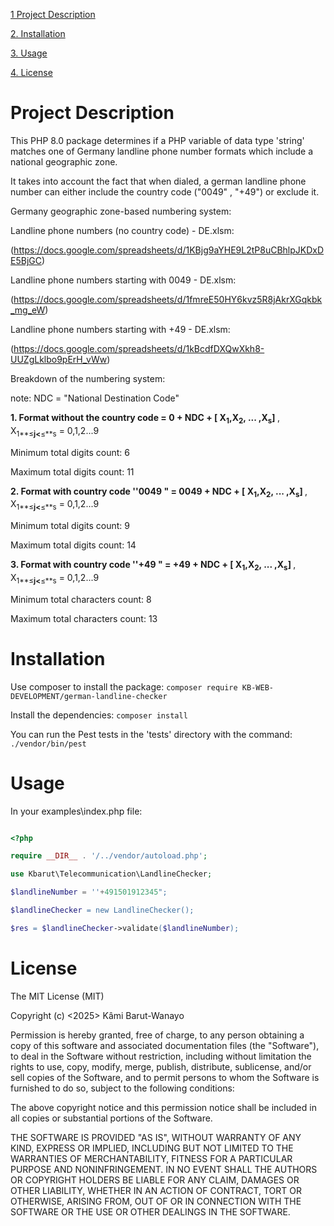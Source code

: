  [1 Project Description](#project-description)
 
 [2. Installation](#installation)
 
 [3. Usage](#usage)
 
 [4. License](#license)

# Project Description

This PHP 8.0 package determines if a PHP variable of data type 'string' matches one of Germany landline phone number formats which include a national geographic zone.

It takes into account the fact that when dialed, a german landline phone number can either include  the country code ("0049" ,  "+49") or exclude it.

Germany geographic zone-based numbering system:

Landline phone numbers (no country code) - DE.xlsm:

(https://docs.google.com/spreadsheets/d/1KBjg9aYHE9L2tP8uCBhlpJKDxDE5BjGC)

Landline phone numbers starting with 0049 - DE.xlsm: 

(https://docs.google.com/spreadsheets/d/1fmreE50HY6kvz5R8jAkrXGqkbk_mg_eW)

Landline phone numbers starting with +49 - DE.xlsm: 

(https://docs.google.com/spreadsheets/d/1kBcdfDXQwXkh8-UUZgLklbo9pErH_vWw)

Breakdown of the numbering system:

note: NDC = "National Destination Code"

<b>1. Format without the country code = 0 + NDC + [ X<sub>1</sub>,X<sub>2</sub>, ... ,X<sub>s</sub>] </b>, X<sub>1**≤**j<**≤**s</sub> = 0,1,2...9

Minimum total digits count: 6

Maximum total digits count: 11

<b>2. Format with country code ''0049 " = 0049 + NDC +  [ X<sub>1</sub>,X<sub>2</sub>, ... ,X<sub>s</sub>] </b>, X<sub>1**≤**j<**≤**s</sub> = 0,1,2...9

Minimum total digits count: 9

Maximum total digits count: 14

<b>3. Format with country code ''+49 " = +49 + NDC +  [ X<sub>1</sub>,X<sub>2</sub>, ... ,X<sub>s</sub>] </b>, X<sub>1**≤**j<**≤**s</sub> = 0,1,2...9

Minimum total characters count: 8

Maximum total characters count: 13

# Installation

Use composer to install the package: `composer require KB-WEB-DEVELOPMENT/german-landline-checker`

Install the dependencies: `composer install` 

You can run the Pest tests in the 'tests' directory with the command: `./vendor/bin/pest`

# Usage

In your examples\index.php file:

```php

<?php

require __DIR__ . '/../vendor/autoload.php';

use Kbarut\Telecommunication\LandlineChecker;

$landlineNumber = ''+491501912345";

$landlineChecker = new LandlineChecker();

$res = $landlineChecker->validate($landlineNumber);

 ```

# License 

The MIT License (MIT)

Copyright (c) <2025> Kâmi Barut-Wanayo

Permission is hereby granted, free of charge, to any person obtaining a copy of this software and associated documentation files (the "Software"), to deal in the Software without restriction, including without limitation the rights to use, copy, modify, merge, publish, distribute, sublicense, and/or sell copies of the Software, and to permit persons to whom the Software is furnished to do so, subject to the following conditions:

The above copyright notice and this permission notice shall be included in all copies or substantial portions of the Software.

THE SOFTWARE IS PROVIDED "AS IS", WITHOUT WARRANTY OF ANY KIND, EXPRESS OR IMPLIED, INCLUDING BUT NOT LIMITED TO THE WARRANTIES OF MERCHANTABILITY, FITNESS FOR A PARTICULAR PURPOSE AND NONINFRINGEMENT. IN NO EVENT SHALL THE AUTHORS OR COPYRIGHT HOLDERS BE LIABLE FOR ANY CLAIM, DAMAGES OR OTHER LIABILITY, WHETHER IN AN ACTION OF CONTRACT, TORT OR OTHERWISE, ARISING FROM, OUT OF OR IN CONNECTION WITH THE SOFTWARE OR THE USE OR OTHER DEALINGS IN THE SOFTWARE.

